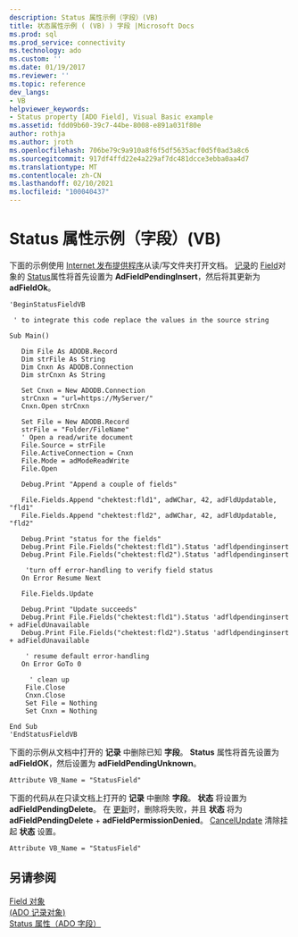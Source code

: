 ```yaml
---
description: Status 属性示例（字段）(VB)
title: 状态属性示例 ( (VB) ) 字段 |Microsoft Docs
ms.prod: sql
ms.prod_service: connectivity
ms.technology: ado
ms.custom: ''
ms.date: 01/19/2017
ms.reviewer: ''
ms.topic: reference
dev_langs:
- VB
helpviewer_keywords:
- Status property [ADO Field], Visual Basic example
ms.assetid: fdd09b60-39c7-44be-8008-e891a031f80e
author: rothja
ms.author: jroth
ms.openlocfilehash: 706be79c9a910a8f6f5df5635acf0d5f0ad3a8c6
ms.sourcegitcommit: 917df4ffd22e4a229af7dc481dcce3ebba0aa4d7
ms.translationtype: MT
ms.contentlocale: zh-CN
ms.lasthandoff: 02/10/2021
ms.locfileid: "100040437"
---
```

# <a name="status-property-example-field-vb"></a>Status 属性示例（字段）(VB)
下面的示例使用 [Internet 发布提供程序](../../guide/appendixes/microsoft-ole-db-provider-for-internet-publishing.md)从读/写文件夹打开文档。 [记录](./record-object-ado.md)的 [Field](./field-object.md)对象的 [Status](./status-property-ado-field.md)属性将首先设置为 **AdFieldPendingInsert**，然后将其更新为 **adFieldOk**。  
  
```  
'BeginStatusFieldVB  
  
 ' to integrate this code replace the values in the source string  
  
Sub Main()  
  
   Dim File As ADODB.Record  
   Dim strFile As String  
   Dim Cnxn As ADODB.Connection  
   Dim strCnxn As String  
  
   Set Cnxn = New ADODB.Connection  
   strCnxn = "url=https://MyServer/"  
   Cnxn.Open strCnxn  
  
   Set File = New ADODB.Record  
   strFile = "Folder/FileName"  
   ' Open a read/write document  
   File.Source = strFile  
   File.ActiveConnection = Cnxn  
   File.Mode = adModeReadWrite  
   File.Open  
  
   Debug.Print "Append a couple of fields"  
  
   File.Fields.Append "chektest:fld1", adWChar, 42, adFldUpdatable, "fld1"  
   File.Fields.Append "chektest:fld2", adWChar, 42, adFldUpdatable, "fld2"  
  
   Debug.Print "status for the fields"  
   Debug.Print File.Fields("chektest:fld1").Status 'adfldpendinginsert  
   Debug.Print File.Fields("chektest:fld2").Status 'adfldpendinginsert  
  
    'turn off error-handling to verify field status  
   On Error Resume Next  
  
   File.Fields.Update  
  
   Debug.Print "Update succeeds"  
   Debug.Print File.Fields("chektest:fld1").Status 'adfldpendinginsert + adFieldUnavailable  
   Debug.Print File.Fields("chektest:fld2").Status 'adfldpendinginsert + adFieldUnavailable  
  
    ' resume default error-handling  
   On Error GoTo 0  
  
     ' clean up  
    File.Close  
    Cnxn.Close  
    Set File = Nothing  
    Set Cnxn = Nothing  
  
End Sub  
'EndStatusFieldVB  
```  
  
 下面的示例从文档中打开的 **记录** 中删除已知 **字段**。 **Status** 属性将首先设置为 **adFieldOK**，然后设置为 **adFieldPendingUnknown**。  
  
```  
Attribute VB_Name = "StatusField"  
```  
  
 下面的代码从在只读文档上打开的 **记录** 中删除 **字段**。 **状态** 将设置为 **adFieldPendingDelete**。 在 [更新](./update-method.md)时，删除将失败，并且 **状态** 将为 **adFieldPendingDelete** + **adFieldPermissionDenied**。 [CancelUpdate](./cancelupdate-method-ado.md) 清除挂起 **状态** 设置。  
  
```  
Attribute VB_Name = "StatusField"  
```  
  
## <a name="see-also"></a>另请参阅  
 [Field 对象](./field-object.md)   
 [ (ADO 记录对象) ](./record-object-ado.md)   
 [Status 属性（ADO 字段）](./status-property-ado-field.md)